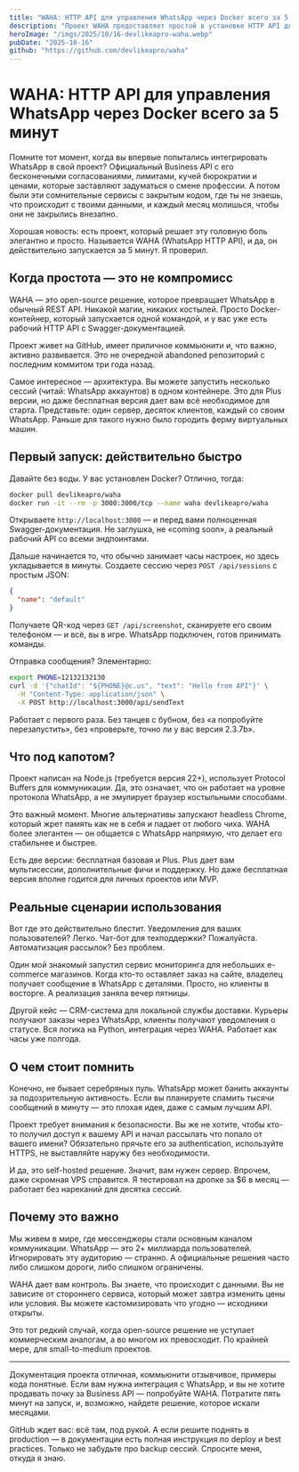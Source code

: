 ```yaml
---
title: "WAHA: HTTP API для управления WhatsApp через Docker всего за 5 минут"
description: "Проект WAHA предоставляет простой в установке HTTP API для отправки сообщений в WhatsApp. Достаточно Docker, чтобы развернуть API на своем сервере и управлять WhatsApp через REST-запросы."
heroImage: "/imgs/2025/10/16-devlikeapro-waha.webp"
pubDate: "2025-10-16"
github: "https://github.com/devlikeapro/waha"
---
```


# WAHA: HTTP API для управления WhatsApp через Docker всего за 5 минут

Помните тот момент, когда вы впервые попытались интегрировать WhatsApp в свой проект? Официальный Business API с его бесконечными согласованиями, лимитами, кучей бюрократии и ценами, которые заставляют задуматься о смене профессии. А потом были эти сомнительные сервисы с закрытым кодом, где ты не знаешь, что происходит с твоими данными, и каждый месяц молишься, чтобы они не закрылись внезапно.

Хорошая новость: есть проект, который решает эту головную боль элегантно и просто. Называется WAHA (WhatsApp HTTP API), и да, он действительно запускается за 5 минут. Я проверил.

## Когда простота — это не компромисс

WAHA — это open-source решение, которое превращает WhatsApp в обычный REST API. Никакой магии, никаких костылей. Просто Docker-контейнер, который запускается одной командой, и у вас уже есть рабочий HTTP API с Swagger-документацией.

Проект живет на GitHub, имеет приличное коммьюнити и, что важно, активно развивается. Это не очередной abandoned репозиторий с последним коммитом три года назад.

Самое интересное — архитектура. Вы можете запустить несколько сессий (читай: WhatsApp аккаунтов) в одном контейнере. Это для Plus версии, но даже бесплатная версия дает вам всё необходимое для старта. Представьте: один сервер, десяток клиентов, каждый со своим WhatsApp. Раньше для такого нужно было городить ферму виртуальных машин.

## Первый запуск: действительно быстро

Давайте без воды. У вас установлен Docker? Отлично, тогда:

```bash
docker pull devlikeapro/waha
docker run -it --rm -p 3000:3000/tcp --name waha devlikeapro/waha
```

Открываете `http://localhost:3000` — и перед вами полноценная Swagger-документация. Не заглушка, не «coming soon», а реальный рабочий API со всеми эндпоинтами.

Дальше начинается то, что обычно занимает часы настроек, но здесь укладывается в минуты. Создаете сессию через `POST /api/sessions` с простым JSON:

```json
{
  "name": "default"
}
```

Получаете QR-код через `GET /api/screenshot`, сканируете его своим телефоном — и всё, вы в игре. WhatsApp подключен, готов принимать команды.

Отправка сообщения? Элементарно:

```bash
export PHONE=12132132130
curl -d '{"chatId": "${PHONE}@c.us", "text": "Hello from API"}' \
  -H "Content-Type: application/json" \
  -X POST http://localhost:3000/api/sendText
```

Работает с первого раза. Без танцев с бубном, без «а попробуйте перезапустить», без «проверьте, точно ли у вас версия 2.3.7b».

## Что под капотом?

Проект написан на Node.js (требуется версия 22+), использует Protocol Buffers для коммуникации. Да, это означает, что он работает на уровне протокола WhatsApp, а не эмулирует браузер костыльными способами. 

Это важный момент. Многие альтернативы запускают headless Chrome, который жрет память как не в себя и падает от любого чиха. WAHA более элегантен — он общается с WhatsApp напрямую, что делает его стабильнее и быстрее.

Есть две версии: бесплатная базовая и Plus. Plus дает вам мультисессии, дополнительные фичи и поддержку. Но даже бесплатная версия вполне годится для личных проектов или MVP.

## Реальные сценарии использования

Вот где это действительно блестит. Уведомления для ваших пользователей? Легко. Чат-бот для техподдержки? Пожалуйста. Автоматизация рассылок? Без проблем.

Один мой знакомый запустил сервис мониторинга для небольших e-commerce магазинов. Когда кто-то оставляет заказ на сайте, владелец получает сообщение в WhatsApp с деталями. Просто, но клиенты в восторге. А реализация заняла вечер пятницы.

Другой кейс — CRM-система для локальной службы доставки. Курьеры получают заказы через WhatsApp, клиенты получают уведомления о статусе. Вся логика на Python, интеграция через WAHA. Работает как часы уже полгода.

## О чем стоит помнить

Конечно, не бывает серебряных пуль. WhatsApp может банить аккаунты за подозрительную активность. Если вы планируете спамить тысячи сообщений в минуту — это плохая идея, даже с самым лучшим API.

Проект требует внимания к безопасности. Вы же не хотите, чтобы кто-то получил доступ к вашему API и начал рассылать что попало от вашего имени? Обязательно прячьте его за authentication, используйте HTTPS, не выставляйте наружу без необходимости.

И да, это self-hosted решение. Значит, вам нужен сервер. Впрочем, даже скромная VPS справится. Я тестировал на дропке за $6 в месяц — работает без нареканий для десятка сессий.

## Почему это важно

Мы живем в мире, где мессенджеры стали основным каналом коммуникации. WhatsApp — это 2+ миллиарда пользователей. Игнорировать эту аудиторию — странно. А официальные решения часто либо слишком дороги, либо слишком ограничены.

WAHA дает вам контроль. Вы знаете, что происходит с данными. Вы не зависите от стороннего сервиса, который может завтра изменить цены или условия. Вы можете кастомизировать что угодно — исходники открыты.

Это тот редкий случай, когда open-source решение не уступает коммерческим аналогам, а во многом их превосходит. По крайней мере, для small-to-medium проектов.

---

Документация проекта отличная, коммьюнити отзывчивое, примеры кода понятные. Если вам нужна интеграция с WhatsApp, и вы не хотите продавать почку за Business API — попробуйте WAHA. Потратите пять минут на запуск, и, возможно, найдете решение, которое искали месяцами.

GitHub ждет вас: всё там, под рукой. А если решите поднять в production — в документации есть полная инструкция по deploy и best practices. Только не забудьте про backup сессий. Спросите меня, откуда я знаю.